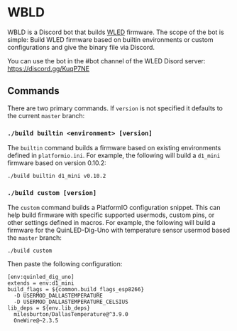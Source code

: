# WBLD

WBLD is a Discord bot that builds [WLED](https://github.com/Aircoookie/WLED) firmware. The scope of the bot is simple: Build WLED firmware based on builtin environments or custom configurations and give the binary file via Discord.

You can use the bot in the #bot channel of the WLED Disord server: https://discord.gg/KuqP7NE

## Commands

There are two primary commands. If `version` is not specified it defaults to the current `master` branch:

### `./build builtin <environment> [version]`

The `builtin` command builds a firmware based on existing environments defined in `platformio.ini`. For example, the following will build a `d1_mini` firmware based on version 0.10.2:

```
./build builtin d1_mini v0.10.2
```

### `./build custom [version]`

The `custom` command builds a PlatformIO configuration snippet. This can help build firmware with specific supported usermods, custom pins, or other settings defined in macros. For example, the following will build a firmware for the QuinLED-Dig-Uno with temperature sensor usermod based the `master` branch:

```
./build custom
```

Then paste the following configuration:

```
[env:quinled_dig_uno]
extends = env:d1_mini
build_flags = ${common.build_flags_esp8266}
  -D USERMOD_DALLASTEMPERATURE
  -D USERMOD_DALLASTEMPERATURE_CELSIUS
lib_deps = ${env.lib_deps}
  milesburton/DallasTemperature@^3.9.0
  OneWire@~2.3.5
```
